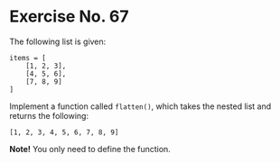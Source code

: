 # Exercise No. 67


The following list is given:


    items = [
        [1, 2, 3],
        [4, 5, 6],
        [7, 8, 9]
    ]


Implement a function called `flatten()`, which takes the nested list and returns the following:


    [1, 2, 3, 4, 5, 6, 7, 8, 9]

**Note!** You only need to define the function.